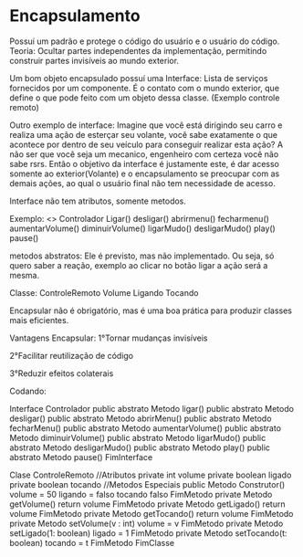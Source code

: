 # Encapsulamento

Possuí um padrão e protege o código do usuário e o usuário do código.
Teoria: Ocultar partes independentes da implementação, permitindo construir partes invisíveis ao mundo exterior.

Um bom objeto encapsulado possuí uma Interface: Lista de serviços fornecidos por um componente. É o contato com o mundo exterior, que define o que pode feito com um objeto dessa classe. (Exemplo controle remoto)

Outro exemplo de interface: Imagine que você está dirigindo seu carro e realiza uma ação de esterçar seu volante, você sabe exatamente o que acontece por dentro de seu veículo para conseguir realizar esta ação? A não ser que você seja um mecanico, engenheiro com certeza você não sabe rsrs. Então o objetivo da interface é justamente este, é dar acesso somente ao exterior(Volante) e o encapsulamento se preocupar com as demais ações, ao qual o usuário final não tem necessidade de acesso. 

Interface não tem atributos, somente metodos. 

Exemplo:
<<Interface>>
  Controlador
  Ligar()
  desligar()
  abrirmenu()
  fecharmenu()
  aumentarVolume()
  diminuirVolume()
  ligarMudo()
  desligarMudo()
  play()
  pause()

  metodos abstratos: Ele é previsto, mas não implementado. Ou seja, só quero saber a reação, exemplo ao clicar no botão ligar a ação será a mesma. 
  
 Classe:
  ControleRemoto
    Volume
    Ligando
    Tocando
  

Encapsular não é obrigatório, mas é uma boa prática para produzir classes mais eficientes.

Vantagens Encapsular:
1°Tornar mudanças invisíveis

2°Facilitar reutilização de código

3°Reduzir efeitos colaterais  
  
  
Codando:
  
Interface Controlador
   public abstrato Metodo ligar()
   public abstrato Metodo desligar()
   public abstrato Metodo abrirMenu()
   public abstrato Metodo fecharMenu()
   public abstrato Metodo aumentarVolume()
   public abstrato Metodo diminuirVolume()
   public abstrato Metodo ligarMudo()
   public abstrato Metodo desligarMudo()
   public abstrato Metodo play()
   public abstrato Metodo pause()
FimInterface
  
Clase ControleRemoto
  //Atributos
  private int volume
  private boolean ligado
  private boolean tocando
  //Metodos Especiais
  public Metodo Construtor()
    volume = 50
    ligando = falso
    tocando falso
  FimMetodo
  private Metodo getVolume()
    return volume
  FimMetodo
  private Metodo getLigado()
    return volume
  FimMetodo
  private Metodo getTocando()
    return volume
  FimMetodo
  private Metodo setVolume(v : int)
    volume = v
  FimMetodo
  private Metodo setLigado(1: boolean)
    ligado = 1 
  FimMetodo
  private Metodo setTocando(t: boolean)
    tocando = t
  FimMetodo
FimClasse

